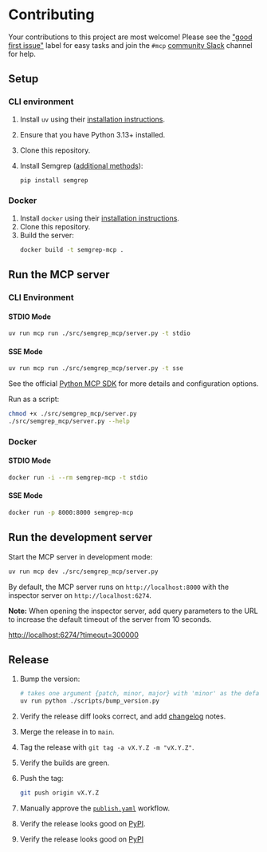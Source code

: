 # Contributing

Your contributions to this project are most welcome! Please see the ["good first issue"](https://github.com/semgrep/mcp/labels/good%20first%20issue) label for easy tasks and join the `#mcp` [community Slack](https://go.semgrep.dev/slack) channel for help.

## Setup

### CLI environment

1. Install `uv` using their [installation instructions](https://docs.astral.sh/uv/getting-started/installation/).

1. Ensure that you have Python 3.13+ installed.

1. Clone this repository.

1. Install Semgrep ([additional methods](https://semgrep.dev/docs/getting-started/quickstart)):

   ```bash
   pip install semgrep
   ```

### Docker

1. Install `docker` using their [installation instructions](https://docs.docker.com/get-started/get-docker/).
1. Clone this repository.
1. Build the server:
   ```bash
   docker build -t semgrep-mcp .
   ```

## Run the MCP server

### CLI Environment

#### STDIO Mode

```bash
uv run mcp run ./src/semgrep_mcp/server.py -t stdio
```

#### SSE Mode

```bash
uv run mcp run ./src/semgrep_mcp/server.py -t sse
```

See the official [Python MCP SDK](https://github.com/modelcontextprotocol/python-sdk) for more details and configuration options.

Run as a script:

```bash
chmod +x ./src/semgrep_mcp/server.py
./src/semgrep_mcp/server.py --help
```

### Docker

#### STDIO Mode

```bash
docker run -i --rm semgrep-mcp -t stdio
```

#### SSE Mode

```bash
docker run -p 8000:8000 semgrep-mcp
```

## Run the development server

Start the MCP server in development mode:

```bash
uv run mcp dev ./src/semgrep_mcp/server.py
```

By default, the MCP server runs on `http://localhost:8000` with the inspector server on `http://localhost:6274`.

**Note:** When opening the inspector server, add query parameters to the URL to increase the default timeout of the server from 10 seconds.

[http://localhost:6274/?timeout=300000](http://localhost:6274/?timeout=300000)

## Release

1. Bump the version:

   ```bash
   # takes one argument {patch, minor, major} with 'minor' as the default argument
   uv run python ./scripts/bump_version.py 
   ```

1. Verify the release diff looks correct, and add [changelog](CHANGELOG.md) notes.

1. Merge the release in to `main`.

2. Tag the release with `git tag -a vX.Y.Z -m "vX.Y.Z"`.

3. Verify the builds are green.

4. Push the tag:

   ```bash
   git push origin vX.Y.Z
   ```

5. Manually approve the [`publish.yaml`](https://github.com/semgrep/mcp/actions/workflows/publish.yml) workflow.

6. Verify the release looks good on [PyPI](https://pypi.org/p/semgrep-mcp).
1. Verify the release looks good on [PyPI](https://pypi.org/p/semgrep-mcp)
